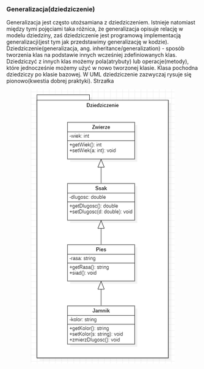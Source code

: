 ### Generalizacja(dziedziczenie)

Generalizacja jest często utożsamiana z dziedziczeniem. Istnieje natomiast między tymi pojęciami taka różnica, że generalizacja opisuje relację w modelu dziedziny, zaś dziedziczenie jest programową implementacją generalizacji(jest tym jak przedstawimy generalizację w kodzie).
Dziedziczenie(generalizacja, ang. inheritance/generalization) - sposób tworzenia klas na podstawie innych wcześniej zdefiniowanych klas. Dziedziczyć z innych klas możemy pola(atrybuty) lub operacje(metody), które jednocześnie możemy użyć w nowo tworzonej klasie. Klasa pochodna dziedziczy po klasie bazowej. W UML dziedziczenie zazwyczaj rysuje się pionowo(kwestia dobrej praktyki). Strzałka 

<p align="center">
  <img src="https://github.com/JakubMakaruk/UMCS/blob/master/Inzynieria%20oprogramowania/%C4%87wiczenia1/%C4%87w1.png">
</p>
